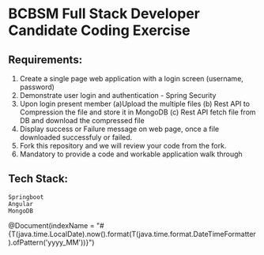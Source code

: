 # BCBSM Full Stack Developer Candidate Coding Exercise

## Requirements:
1.	Create a single page web application with a login screen (username, password)
2.	Demonstrate user login and authentication - Spring Security
3.	Upon login present member
	(a)Upload the multiple files
	(b) Rest API to Compression the file and store it in MongoDB
	(c) Rest API fetch file from DB and download the compressed file
4.	Display success or Failure message on web page, once a file downloaded successfuly or failed.
5.  Fork this repository and we will review your code from the fork.
6.  Mandatory to provide a code and workable application walk through 

## Tech Stack:  
    Springboot  
    Angular  
    MongoDB
@Document(indexName = "#{T(java.time.LocalDate).now().format(T(java.time.format.DateTimeFormatter).ofPattern('yyyy_MM'))}")
